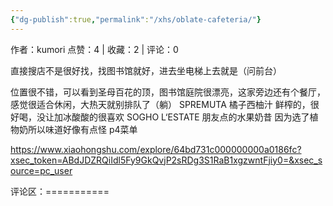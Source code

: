 ```yaml
---
{"dg-publish":true,"permalink":"/xhs/oblate-cafeteria/"}
---
```


作者：kumori
点赞：4   |   收藏：2   |   评论：0

直接搜店不是很好找，找图书馆就好，进去坐电梯上去就是（问前台）
	
位置很不错，可以看到圣母百花的顶，图书馆庭院很漂亮，这家旁边还有个餐厅，感觉很适合休闲，大热天就别排队了（躺）
SPREMUTA 橘子西柚汁 鲜榨的，很好喝，没让加冰酸酸的很喜欢
SOGHO L‘ESTATE 朋友点的水果奶昔 因为选了植物奶所以味道好像有点怪
p4菜单

https://www.xiaohongshu.com/explore/64bd731c000000000a0186fc?xsec_token=ABdJDZRQiIdl5Fy9GkQvjP2sRDg3S1RaB1xgzwntFjiy0=&xsec_source=pc_user

评论区：===========

